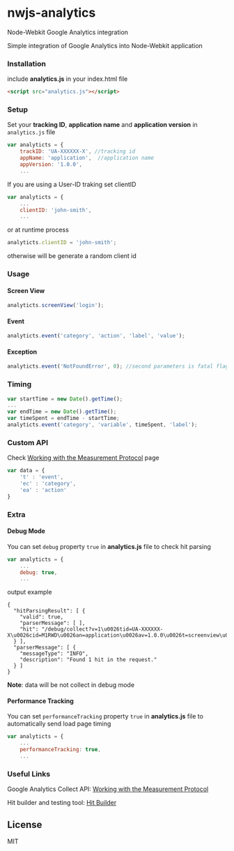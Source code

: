 # nwjs-analytics
Node-Webkit Google Analytics integration

Simple integration of Google Analytics into  Node-Webkit application

### Installation

include **analytics.js** in your index.html file

```html
<script src="analytics.js"></script>
```

### Setup

Set your **tracking ID**, **application name** and **application version** in ```analytics.js``` file

```javascript
var analyticts = {
    trackID: 'UA-XXXXXX-X', //tracking id
    appName: 'application',  //application name
    appVersion: '1.0.0',
    ...
```

If you are using a User-ID traking set clientID
```javascript
var analyticts = {
    ...
    clientID: 'john-smith',
    ...
```
or at runtime process
```javascript
analyticts.clientID = 'john-smith';
```
otherwise will be generate a random client id

### Usage

#### Screen View

```javascript
analyticts.screenView('login');
```
#### Event

```javascript
analyticts.event('category', 'action', 'label', 'value');
```
#### Exception

```javascript
analyticts.event('NotFoundError', 0); //second parameters is fatal flag
```

### Timing

```javascript
var startTime = new Date().getTime();
...
var endTime = new Date().getTime();
var timeSpent = endTime - startTime;
analyticts.event('category', 'variable', timeSpent, 'label');
```

### Custom API

Check [Working with the Measurement Protocol](https://developers.google.com/analytics/devguides/collection/protocol/v1/devguide) page
```javascript
var data = {
    't' : 'event',
	'ec' : 'category',
	'ea' : 'action'
}
```

### Extra

#### Debug Mode
You can set ```debug``` property ```true``` in **analytics.js** file to check hit parsing
```javascript
var analyticts = {
    ...
	debug: true,   
	...
```
output example
```
{
  "hitParsingResult": [ {
    "valid": true,
    "parserMessage": [ ],
    "hit": "/debug/collect?v=1\u0026tid=UA-XXXXXX-X\u0026cid=M1RWD\u0026an=application\u0026av=1.0.0\u0026t=screenview\u0026cd=login"
  } ],
  "parserMessage": [ {
    "messageType": "INFO",
    "description": "Found 1 hit in the request."
  } ]
}
```
**Note**: data will be not collect in debug mode

#### Performance Tracking

You can set ```performanceTracking``` property ```true``` in **analytics.js** file to automatically send load page timing
```javascript
var analyticts = {
    ...
	performanceTracking: true,   
	...
```

### Useful Links

Google Analytics Collect API:
[Working with the Measurement Protocol](https://developers.google.com/analytics/devguides/collection/protocol/v1/devguide)

Hit builder and testing tool:
[Hit Builder](https://ga-dev-tools.appspot.com/hit-builder/)


License
----

MIT

